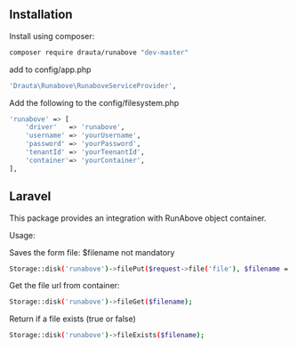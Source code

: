 Installation
------------

Install using composer:

```bash
composer require drauta/runabove "dev-master"
```

add to config/app.php

```bash
'Drauta\Runabove\RunaboveServiceProvider',
```

Add the following to the config/filesystem.php
```bash
'runabove' => [
	'driver'   => 'runabove',
	'username' => 'yourUsername',
	'password' => 'yourPassword',	  
	'tenantId' => 'yourTeenantId',		
	'container'=> 'yourContainer',
],
```
Laravel
-------
This package provides an integration with RunAbove object container. 

Usage:

Saves the form file: 
$filename not mandatory

```bash
Storage::disk('runabove')->filePut($request->file('file'), $filename = null);
```
Get the file url from container:

```bash
Storage::disk('runabove')->fileGet($filename);
```

Return if a file exists (true or false)
```bash
Storage::disk('runabove')->fileExists($filename);
```
